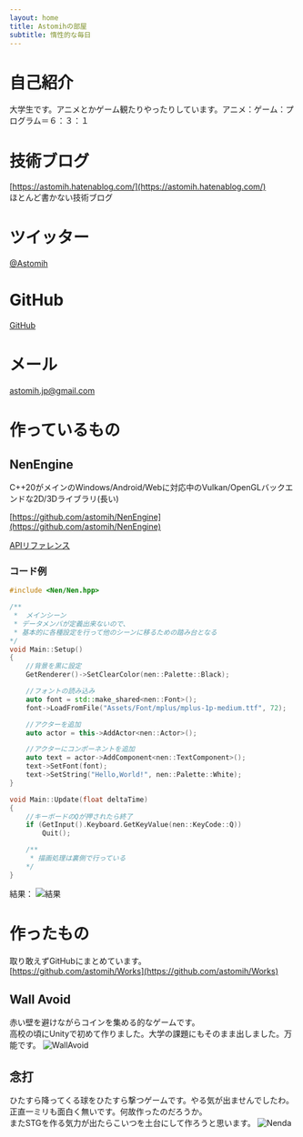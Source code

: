 ```yaml
---
layout: home
title: Astomihの部屋
subtitle: 惰性的な毎日
---
```


# 自己紹介
大学生です。アニメとかゲーム観たりやったりしています。アニメ：ゲーム：プログラム＝６：３：１  
  
# 技術ブログ
[https://astomih.hatenablog.com/](https://astomih.hatenablog.com/)  
ほとんど書かない技術ブログ  
# ツイッター
[@Astomih](https://twitter.com/Astomih)  
# GitHub
[GitHub](https://github.com/Astomih)  
# メール
astomih.jp@gmail.com


# 作っているもの
## NenEngine
C++20がメインのWindows/Android/Webに対応中のVulkan/OpenGLバックエンドな2D/3Dライブラリ(長い)
 
[https://github.com/astomih/NenEngine](https://github.com/astomih/NenEngine)  
  
[APIリファレンス](https://astomih.github.io/NenEngine)  
  
### コード例
``` c++
#include <Nen/Nen.hpp>

/**
 *  メインシーン
 * データメンバが定義出来ないので、
 * 基本的に各種設定を行って他のシーンに移るための踏み台となる
*/
void Main::Setup()
{
    //背景を黒に設定
    GetRenderer()->SetClearColor(nen::Palette::Black);

    //フォントの読み込み
    auto font = std::make_shared<nen::Font>();
    font->LoadFromFile("Assets/Font/mplus/mplus-1p-medium.ttf", 72);

    //アクターを追加
    auto actor = this->AddActor<nen::Actor>();

    //アクターにコンポーネントを追加
    auto text = actor->AddComponent<nen::TextComponent>();
    text->SetFont(font);
    text->SetString("Hello,World!", nen::Palette::White);
}

void Main::Update(float deltaTime)
{
    //キーボードのQが押されたら終了
    if (GetInput().Keyboard.GetKeyValue(nen::KeyCode::Q))
        Quit();

    /**
     * 描画処理は裏側で行っている
    */
}
```
結果：
![結果]({{site.baseurl}}/assets/img/result.png)

# 作ったもの
取り敢えずGitHubにまとめています。  
[https://github.com/astomih/Works](https://github.com/astomih/Works)  

## Wall Avoid
 赤い壁を避けながらコインを集める的なゲームです。  
 高校の頃にUnityで初めて作りました。大学の課題にもそのまま出しました。万能です。
![WallAvoid]({{site.baseurl}}/assets/img/wall_avoid.png)

## 念打
 ひたすら降ってくる球をひたすら撃つゲームです。やる気が出ませんでしたわ。  
 正直一ミリも面白く無いです。何故作ったのだろうか。  
 またSTGを作る気力が出たらこいつを土台にして作ろうと思います。
![Nenda]({{site.baseurl}}/assets/img/Nenda.png)
 